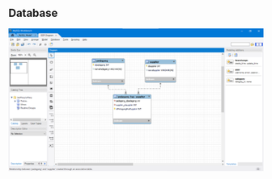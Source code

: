 ## Database

![](https://github.com/programmingBae/ContohManyToManyHibernate/blob/main/database.png)
